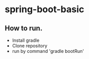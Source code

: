 # spring-boot-basic
## How to run.
- Install gradle
- Clone repository
- run by command 'gradle bootRun'
